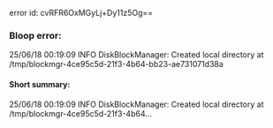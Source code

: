 error id: cvRFR6OxMGyLj+Dy11z5Og==
### Bloop error:

25/06/18 00:19:09 INFO DiskBlockManager: Created local directory at /tmp/blockmgr-4ce95c5d-21f3-4b64-bb23-ae731071d38a
#### Short summary: 

25/06/18 00:19:09 INFO DiskBlockManager: Created local directory at /tmp/blockmgr-4ce95c5d-21f3-4b64...
